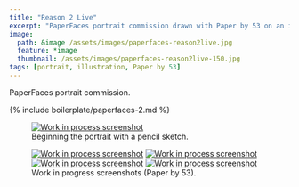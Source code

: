 ```yaml
---
title: "Reason 2 Live"
excerpt: "PaperFaces portrait commission drawn with Paper by 53 on an iPad."
image: 
  path: &image /assets/images/paperfaces-reason2live.jpg 
  feature: *image
  thumbnail: /assets/images/paperfaces-reason2live-150.jpg
tags: [portrait, illustration, Paper by 53]
---
```


PaperFaces portrait commission.

{% include boilerplate/paperfaces-2.md %}

<figure>
	<a href="/assets/images/paperfaces-reason2live-process-1-lg.jpg"><img src="/assets/images/paperfaces-reason2live-process-1-750.jpg" alt="Work in process screenshot"></a>
	<figcaption>Beginning the portrait with a pencil sketch.</figcaption>
</figure>

<figure class="half">
	<a href="/assets/images/paperfaces-reason2live-process-2-lg.jpg"><img src="/assets/images/paperfaces-reason2live-process-2-600.jpg" alt="Work in process screenshot"></a>
	<a href="/assets/images/paperfaces-reason2live-process-3-lg.jpg"><img src="/assets/images/paperfaces-reason2live-process-3-600.jpg" alt="Work in process screenshot"></a>
	<a href="/assets/images/paperfaces-reason2live-process-4-lg.jpg"><img src="/assets/images/paperfaces-reason2live-process-4-600.jpg" alt="Work in process screenshot"></a>
	<a href="/assets/images/paperfaces-reason2live-process-5-lg.jpg"><img src="/assets/images/paperfaces-reason2live-process-5-600.jpg" alt="Work in process screenshot"></a>
	<figcaption>Work in progress screenshots (Paper by 53).</figcaption>
</figure>
